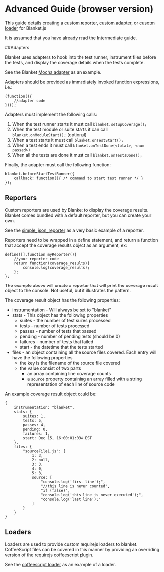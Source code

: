 # Advanced Guide (browser version)

This guide details creating a [custom reporter](#reporters), [custom adapter](#adapters), or [cusotm loader](#loaders) for Blanket.js

It is assumed that you have already read the Intermediate guide.

##Adapters

Blanket uses adapters to hook into the test runner, instrument files before the tests, and display the coverage details when the tests complete.

See the Blanket [Mocha adapter](https://raw.github.com/alex-seville/blanket/master/src/adapters/mocha-blanket.js) as an example.

Adapters should be provided as immediately invoked function expressions, i.e.:

```
(function(){
    //adapter code
})();
```

Adapters must implement the following calls:

1. When the test runner starts it must call `blanket.setupCoverage();`  
2. When the test module or suite starts it can call `blanket.onModuleStart();` (optional)  
3. When a test starts it must call `blanket.onTestStart();`
4. When a test ends it must call `blanket.onTestDone(<total>, <num passed>)`  
5. When all the tests are done it must call `blanket.onTestsDone();`  

Finally, the adapter must call the following function:

```
blanket.beforeStartTestRunner({
    callback: function(){ /* command to start test runner */ }
});
```

## Reporters

Custom reporters are used by Blanket to display the coverage results.  Blanket comes bundled with a default reporter, but you can create your own.

See the [simple_json_reporter](https://raw.github.com/alex-seville/blanket/master/src/reporters/simple_json_reporter.js) as a very basic example of a reporter.

Reporters need to be wrapped in a define statement, and return a function that accept the coverage results object as an argument, ex:

```
define([],function myReporter(){
    //your reporter code
    return function(coverage_results){
        console.log(coverage_results);
    };
};
```

The example above will create a reporter that will print the coverage result object to the console.  Not useful, but it illustrates the pattern.

The coverage result object has the following properties:

* instrumentation - Will always be set to "blanket"
* stats - This object has the following properties
  * suites - the number of test suites processed
  * tests - number of tests processed
  * passes - number of tests that passed
  * pending - number of pending tests (should be 0)
  * failures - number of tests that failed
  * start - the datetime that the tests started
* files - an object containing all the source files covered.  Each entry will have the following properties
  * the key is the filename of the source file covered
  * the value consist of two parts
     * an array containing line coverage counts
     * a `source` property containing an array filled with a string representation of each line of source code

An example coverage result object could be:

```
{
    instrumentation: "blanket",
    stats: {
        suites: 1,
        tests: 5,
        passes: 4,
        pending: 0,
        failures: 1,
        start: Dec 15, 16:00:01:034 EST
    },
    files: {
        "sourceFile1.js": {
            1: 3,
            2: null,
            3: 3,
            4: 0,
            5: 3,
            source: [
                "console.log('first line');",
                "//this line is never counted",
                "if (false)",
                "console.log('this line is never executed');",
                "console.log('last line');"
            ] 
        }
    }
}
```

## Loaders

Loaders are used to provide custom requirejs loaders to blanket.
CoffeeScript files can be covered in this manner by providing an overriding version of the requirejs coffeescript plugin.

See the [coffeescript loader](https://raw.github.com/alex-seville/blanket/master/src/loaders/blanket_cs.js) as an example of a loader.
